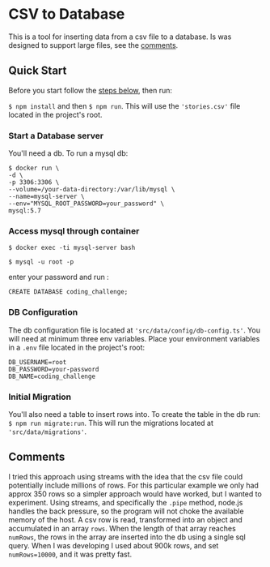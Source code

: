 # CSV to Database

This is a tool for inserting data from a csv file to a database. Is was designed to support large files, see the [comments](https://github.com/svegalopez/data-migration-tool/blob/master/README.md#comments).

## Quick Start

Before you start follow the [steps below](https://github.com/svegalopez/data-migration-tool/blob/master/README.md#start-a-database-server), then run:

```$ npm install``` and then ```$ npm run```. This will use the ```'stories.csv'``` file located in the project's root.

### Start a Database server

You'll need a db. To run a mysql db:

```
$ docker run \
-d \
-p 3306:3306 \
--volume=/your-data-directory:/var/lib/mysql \
--name=mysql-server \
--env="MYSQL_ROOT_PASSWORD=your_password" \
mysql:5.7
```
### Access mysql through container
```
$ docker exec -ti mysql-server bash
```

```
$ mysql -u root -p
```

enter your password and run :
```
CREATE DATABASE coding_challenge;
```
### DB Configuration

The db configuration file is located at ```'src/data/config/db-config.ts'```.
You will need at minimum three env variables. 
Place your environment variables in a ```.env``` file located in the project's root: 

```
DB_USERNAME=root
DB_PASSWORD=your-password
DB_NAME=coding_challenge
```

### Initial Migration

You'll also need a table to insert rows into. 
To create the table in the db run: ```$ npm run migrate:run```.
This will run the migrations located at ```'src/data/migrations'```.

## Comments 

I tried this approach using streams with the idea that the csv file could potentially include millions of rows.
For this particular example we only had approx 350 rows so a simpler approach would have worked, but I wanted to experiment.
Using streams, and specifically the ```.pipe``` method, node.js handles the back pressure, so the program will not choke the available memory of the host. A csv row is read, transformed into an object and accumulated in an array ```rows```.
When the length of that array reaches ```numRows```, the rows in the array are inserted into the db using a single sql query.
When I was developing I used about 900k rows, and set ```numRows=10000```, and it was pretty fast.


